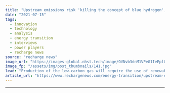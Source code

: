 ```yaml
---
title: "Upstream emissions risk 'killing the concept of blue hydrogen', says Equinor vice-president"
date: "2021-07-15"
tags: 
  - innovation
  - technology
  - analysis
  - energy transition
  - interviews
  - power players
  - recharge news
source: "recharge news"
image_url: "https://images-global.nhst.tech/image/OVNvb3dnM1VPeG1IeEplU082UUMwcnVodVNFc2ZrK3BDeHVKRklYNnIydz0=/nhst/binary/7f584dfc4667f16904c8763baca07a50"
image_fp: "/assets/img/post_thumbnails/141.jpg"
lead: "Production of the low-carbon gas will require the use of renewable energy and further emissions reductions throughout the value chain to be credible, Henrik Solgaard Andersen tells Recharge"
article_url: "https://www.rechargenews.com/energy-transition/upstream-emissions-risk-killing-the-concept-of-blue-hydrogen-says-equinor-vice-president/2-1-1040583"
---
```


---
